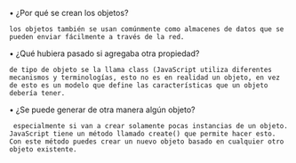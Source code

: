 • ¿Por qué se crean los objetos?


    los objetos también se usan comúnmente como almacenes de datos que se pueden enviar fácilmente a través de la red.





• ¿Qué hubiera pasado si agregaba otra propiedad?


    de tipo de objeto se la llama class (JavaScript utiliza diferentes mecanismos y terminologías, esto no es en realidad un objeto, en vez de esto es un modelo que define las características que un objeto debería tener.







• ¿Se puede generar de otra manera algún objeto?


     especialmente si van a crear solamente pocas instancias de un objeto. JavaScript tiene un método llamado create() que permite hacer esto. Con este método puedes crear un nuevo objeto basado en cualquier otro objeto existente.